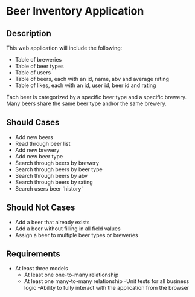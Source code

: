 # Beer Inventory Application

## Description

This web application will include the following:
- Table of breweries
- Table of beer types
- Table of users
- Table of beers, each with an id, name, abv and average rating
- Table of likes, each with an id, user id, beer id and rating

Each beer is categorized by a specific beer type and a specific brewery. Many beers share the same beer type and/or the same brewery.

## Should Cases

- Add new beers
- Read through beer list
- Add new brewery
- Add new beer type
- Search through beers by brewery
- Search through beers by beer type
- Search through beers by abv
- Search through beers by rating
- Search users beer 'history'


## Should Not Cases

- Add a beer that already exists
- Add a beer without filling in all field values
- Assign a beer to multiple beer types or breweries

## Requirements

- At least three models
    - At least one one-to-many relationship
    - At least one many-to-many relationship
-Unit tests for all business logic
-Ability to fully interact with the application from the browser
